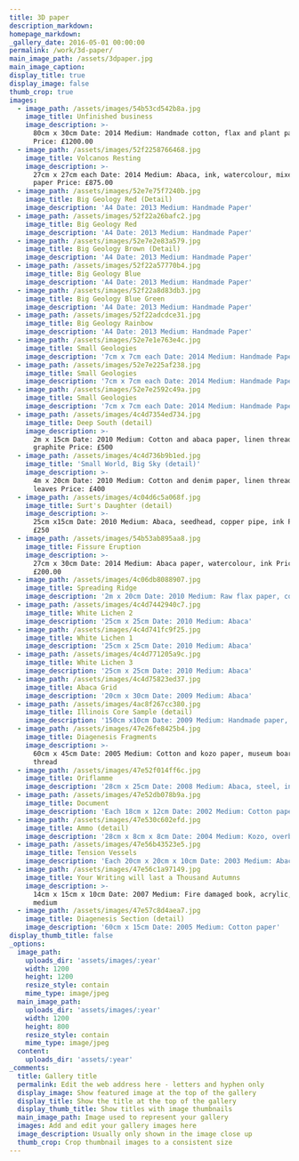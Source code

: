 ```yaml
---
title: 3D paper
description_markdown:
homepage_markdown:
_gallery_date: 2016-05-01 00:00:00
permalink: /work/3d-paper/
main_image_path: /assets/3dpaper.jpg
main_image_caption:
display_title: true
display_image: false
thumb_crop: true
images:
  - image_path: /assets/images/54b53cd542b8a.jpg
    image_title: Unfinished business
    image_description: >-
      80cm x 30cm Date: 2014 Medium: Handmade cotton, flax and plant papers
      Price: £1200.00
  - image_path: /assets/images/52f2258766468.jpg
    image_title: Volcanos Resting
    image_description: >-
      27cm x 27cm each Date: 2014 Medium: Abaca, ink, watercolour, mixed fibre
      paper Price: £875.00
  - image_path: /assets/images/52e7e75f7240b.jpg
    image_title: Big Geology Red (Detail)
    image_description: 'A4 Date: 2013 Medium: Handmade Paper'
  - image_path: /assets/images/52f22a26bafc2.jpg
    image_title: Big Geology Red
    image_description: 'A4 Date: 2013 Medium: Handmade Paper'
  - image_path: /assets/images/52e7e2e83a579.jpg
    image_title: Big Geology Brown (Detail)
    image_description: 'A4 Date: 2013 Medium: Handmade Paper'
  - image_path: /assets/images/52f22a57770b4.jpg
    image_title: Big Geology Blue
    image_description: 'A4 Date: 2013 Medium: Handmade Paper'
  - image_path: /assets/images/52f22a8d83db3.jpg
    image_title: Big Geology Blue Green
    image_description: 'A4 Date: 2013 Medium: Handmade Paper'
  - image_path: /assets/images/52f22adcdce31.jpg
    image_title: Big Geology Rainbow
    image_description: 'A4 Date: 2013 Medium: Handmade Paper'
  - image_path: /assets/images/52e7e1e763e4c.jpg
    image_title: Small Geologies
    image_description: '7cm x 7cm each Date: 2014 Medium: Handmade Paper'
  - image_path: /assets/images/52e7e225af238.jpg
    image_title: Small Geologies
    image_description: '7cm x 7cm each Date: 2014 Medium: Handmade Paper'
  - image_path: /assets/images/52e7e2592c49a.jpg
    image_title: Small Geologies
    image_description: '7cm x 7cm each Date: 2014 Medium: Handmade Paper'
  - image_path: /assets/images/4c4d7354ed734.jpg
    image_title: Deep South (detail)
    image_description: >-
      2m x 15cm Date: 2010 Medium: Cotton and abaca paper, linen thread, ink,
      graphite Price: £500
  - image_path: /assets/images/4c4d736b9b1ed.jpg
    image_title: 'Small World, Big Sky (detail)'
    image_description: >-
      4m x 20cm Date: 2010 Medium: Cotton and denim paper, linen thread, mate
      leaves Price: £400
  - image_path: /assets/images/4c04d6c5a068f.jpg
    image_title: Surt's Daughter (detail)
    image_description: >-
      25cm x15cm Date: 2010 Medium: Abaca, seedhead, copper pipe, ink Price:
      £250
  - image_path: /assets/images/54b53ab895aa8.jpg
    image_title: Fissure Eruption
    image_description: >-
      27cm x 30cm Date: 2014 Medium: Abaca paper, watercolour, ink Price:
      £200.00
  - image_path: /assets/images/4c06db8088907.jpg
    image_title: Spreading Ridge
    image_description: '2m x 20cm Date: 2010 Medium: Raw flax paper, cotton thread Price: £500'
  - image_path: /assets/images/4c4d7442940c7.jpg
    image_title: White Lichen 2
    image_description: '25cm x 25cm Date: 2010 Medium: Abaca'
  - image_path: /assets/images/4c4d741fc9f25.jpg
    image_title: White Lichen 1
    image_description: '25cm x 25cm Date: 2010 Medium: Abaca'
  - image_path: /assets/images/4c4d771205a9c.jpg
    image_title: White Lichen 3
    image_description: '25cm x 25cm Date: 2010 Medium: Abaca'
  - image_path: /assets/images/4c4d75823ed37.jpg
    image_title: Abaca Grid
    image_description: '20cm x 30cm Date: 2009 Medium: Abaca'
  - image_path: /assets/images/4ac8f267cc380.jpg
    image_title: Illinois Core Sample (detail)
    image_description: '150cm x10cm Date: 2009 Medium: Handmade paper, ink'
  - image_path: /assets/images/47e26fe8425b4.jpg
    image_title: Diagenesis Fragments
    image_description: >-
      60cm x 45cm Date: 2005 Medium: Cotton and kozo paper, museum board, linen
      thread
  - image_path: /assets/images/47e52f014ff6c.jpg
    image_title: Oriflamme
    image_description: '28cm x 25cm Date: 2008 Medium: Abaca, steel, ink, acrylic'
  - image_path: /assets/images/47e52db078b9a.jpg
    image_title: Document
    image_description: 'Each 18cm x 12cm Date: 2002 Medium: Cotton paper, watercolour'
  - image_path: /assets/images/47e530c602efd.jpg
    image_title: Ammo (detail)
    image_description: '28cm x 8cm x 8cm Date: 2004 Medium: Kozo, overbeaten cotton, linocut'
  - image_path: /assets/images/47e56b43523e5.jpg
    image_title: Tension Vessels
    image_description: 'Each 20cm x 20cm x 10cm Date: 2003 Medium: Abaca, steel'
  - image_path: /assets/images/47e56c1a97149.jpg
    image_title: Your Writing will last a Thousand Autumns
    image_description: >-
      14cm x 15cm x 10cm Date: 2007 Medium: Fire damaged book, acrylic, acrylic
      medium
  - image_path: /assets/images/47e57c8d4aea7.jpg
    image_title: Diagenesis Section (detail)
    image_description: '60cm x 15cm Date: 2005 Medium: Cotton paper'
display_thumb_title: false
_options:
  image_path:
    uploads_dir: 'assets/images/:year'
    width: 1200
    height: 1200
    resize_style: contain
    mime_type: image/jpeg
  main_image_path:
    uploads_dir: 'assets/images/:year'
    width: 1200
    height: 800
    resize_style: contain
    mime_type: image/jpeg
  content:
    uploads_dir: 'assets/:year'
_comments:
  title: Gallery title
  permalink: Edit the web address here - letters and hyphen only
  display_image: Show featured image at the top of the gallery
  display_title: Show the title at the top of the gallery
  display_thumb_title: Show titles with image thumbnails
  main_image_path: Image used to represent your gallery
  images: Add and edit your gallery images here
  image_description: Usually only shown in the image close up
  thumb_crop: Crop thumbnail images to a consistent size
---
```

